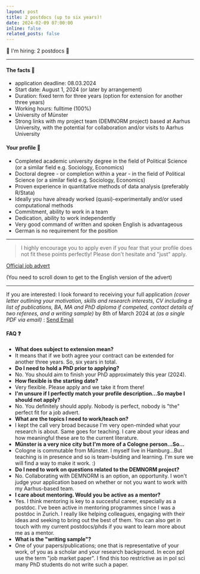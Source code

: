 ```yaml
---
layout: post
title: 2 postdocs (up to six years)! 
date: 2024-02-09 07:00:00
inline: false
related_posts: false
---
```


 :rotating_light: I'm hiring: 2 postdocs :rotating_light: 

---

 

#### The facts :hammer: 

<ul>
    <li>application deadline: 08.03.2024</li>
    <li>Start date: August 1, 2024 (or later by arrangement)</li>
    <li>Duration: fixed term for three years (option for extension for another three years)</li>
    <li>Working hours: fulltime (100%)</li>
    <li>University of Münster</li>
    <li>Strong links with my project team (DEMNORM project) based at Aarhus University, with the potential for collaboration and/or visits to Aarhus University</li>
</ul>

#### Your profile :pushpin:

<ul>
    <li>Completed academic university degree in the field of Political Science (or a similar field e.g. Sociology,  Economics)</li>
    <li>Doctoral degree - or completion within a year - in the field of Political Science (or a similar field e.g.  Sociology, Economics)</li>
    <li>Proven experience in quantitative methods of data analysis (preferably R/Stata)</li>
    <li>Ideally you have already worked (quasi)-experimentally and/or used computational methods</li>
    <li>Commitment, ability to work in a team</li>
    <li>Dedication, ability to work independently</li>
    <li>Very good command of written and spoken English is advantageous</li>
    <li>German is no requirement for the position</li>
</ul>

---

> I highly encourage you to apply even if you fear that your profile does not fit these points perfectly! Please don't hesitate and "just" apply.  
> 

<div class="center-justified"><p>
<a href="https://www.uni-muenster.de/Rektorat/Stellen/ausschreibungen/st_20240802_sk5.html">Official job advert</a></p>
</div>
(You need to scroll down to get to the English version of the advert)

--- 
If you are interested: I look forward to receiving your full application _(cover letter outlining your motivation, skills and research interests, CV including a list of publications, BA, MA and PhD diploma if competed, contact details of two referees, and a writing sample)_ by 8th of March 2024 at _(as a single PDF via email)_ : <a href = "mailto: dan.bischof@uni-muenster.de">Send Email</a>


#### FAQ :question: 

<ul>
    <li> <b> What does subject to extension mean? </b> </li>
    <li> It means that if we both agree your contract can be extended for another three years. So, six years in total. </li>
    <li> <b> Do I need to hold a PhD prior to applying? </b> </li>
    <li> No. You should aim to finish your PhD approximately this year (2024). </li>
    <li> <b> How flexible is the starting date? </b> </li>
    <li> Very flexible. Please apply and we take it from there! </li>
    <li> <b> I'm unsure if I perfectly match your profile description...So maybe I should not apply? </b> </li>
    <li> No. You definitely should apply. Nobody is perfect, nobody is "the" perfect fit for a job advert. </li>
    <li> <b> What are the topics I need to work/teach on? </b> </li>
    <li> I kept the call very broad because I'm very open-minded what your research is about. Same goes for teaching. I care about your ideas and how meaningful these are to the current literature. </li>
    <li> <b> Münster is a very nice city but I'm more of a Cologne person...So... </b> </li>
    <li> Cologne is commutable from Münster. I myself live in Hamburg...But teaching is in presence and so is team-bulding and learning. I'm sure we will find a way to make it work. :) </li>
    <li> <b> Do I need to work on questions related to the DEMNORM project? </b> </li>
    <li> No. Collaborating with DEMNORM is an option, an opportunity. I won't judge your application based on whether or not you want to work with my Aarhus-based team. </li>
    <li> <b> I care about mentoring. Would you be active as a mentor? </b> </li>
    <li> Yes. I think mentoring is key to a succesful career, especially as a postdoc. I've been active in mentoring programmes since I was a postdoc in Zurich. I really like helping colleagues, engaging with their ideas and seeking to bring out the best of them. You can also get in touch with my current postdocs/phds if you want to learn more about me as a mentor. </li>
    <li> <b> What is the "writing sample"? </b> </li>
    <li> One of your papers/publications; one that is representative of your work, of you as a scholar and your research background. In econ ppl use the term "job market paper". I find this too restrictive as in pol sci many PhD students do not write such a paper.</li>

</ul>


